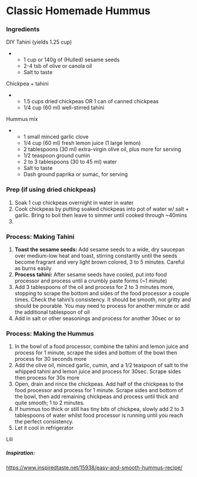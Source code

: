 # Classic Homemade Hummus

### Ingredients

DIY Tahini (yields 1.25 cup)

- - 1 cup or 140g of (Hulled) sesame seeds
  - 2-4 tsb of olive or canola oil
  - Salt to taste

Chickpea + tahini

- - 1.5 cups dried chickpeas OR 1 can of canned chickpeas
  - 1/4 cup (60 ml) well-stirred tahini

Hummus mix

- - 1 small minced garlic clove
  - 1/4 cup (60 ml) fresh lemon juice (1 large lemon)
  - 2 tablespoons (30 ml) extra-virgin olive oil, plus more for serving
  - 1/2 teaspoon ground cumin
  - 2 to 3 tablespoons (30 to 45 ml) water
  - Salt to taste
  - Dash ground paprika or sumac, for serving



### Prep (if using dried chickpeas)

1. Soak 1 cup chickpeas overnight in water in water
2. Cook chickpeas by putting soaked chickpeas into pot of water w/ salt + garlic. Bring to boil then leave to simmer until cooked through ~40mins
3. 

### Process: Making Tahini 

1. **Toast the sesame seeds:** Add sesame seeds to a wide, dry saucepan over medium-low heat and toast, stirring constantly until the seeds become fragrant and very light brown colored, 3 to 5 minutes. Careful as burns easily
2. **Process tahini:** After sesame seeds have cooled, put into food processor and process until a crumbly paste forms (~1 minute)
3. Add 3 tablespoons of the oil and process for 2 to 3 minutes more, stopping to scrape the bottom and sides of the food processor a couple times. Check the tahini’s consistency. It should be smooth, not gritty and should be pourable. You may need to process for another minute or add the additional tablespoon of oil
4. Add in salt or other seasonings and process for another 30sec or so

### Process: Making the Hummus 

1. In the bowl of a food processor, combine the tahini and lemon juice and process for 1 minute, scrape the sides and bottom of the bowl then process for 30 seconds more
2. Add the olive oil, minced garlic, cumin, and a 1/2 teaspoon of salt to the whipped tahini and lemon juice and process for 30sec. Scrape sides then process for 30s more
3. Open, drain and rince the chickpeas. Add half of the chickpeas to the food processor and process for 1 minute. Scrape sides and bottom of the bowl, then add remaining chickpeas and process until thick and quite smooth; 1 to 2 minutes.
4. If hummus too thick or still has tiny bits of chickpea, slowly add 2 to 3 tablespoons of water whilst food processor is running until you reach the perfect consistency.
5. Let it cool in refrigerator 

Lili

##### Inspiration:

https://www.inspiredtaste.net/15938/easy-and-smooth-hummus-recipe/
